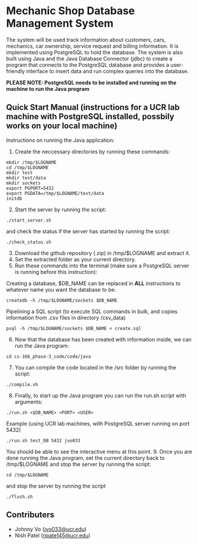# Mechanic Shop Database Management System

The system will be used track information about customers, cars, mechanics, car ownership, service request and billing information. It is implemented using PostgreSQL to hold the database. The system is also built using Java and the Java Database Connector (jdbc) to create a program that connects to the PostgreSQL database and provides a user-friendly interface to insert data and run complex queries into the database.

**PLEASE NOTE: PostgreSQL needs to be installed and running on the machine to run the Java program**

## Quick Start Manual (instructions for a UCR lab machine with PostgreSQL installed, possbily works on your local machine)

Instructions on running the Java application:
1. Create the neccessary directories by running these commands:
```
mkdir /tmp/$LOGNAME
cd /tmp/$LOGNAME
mkdir test
mkdir test/data
mkdir sockets
export PGPORT=5432
export PGDATA=/tmp/$LOGNAME/test/data
initdb
```
2. Start the server by running the script:
```
./start_server.sh
```
and check the status if the server has started by running the script:
```
./check_status.sh
```
3. Download the github repository (.zip) in /tmp/$LOGNAME and extract it.
4. Set the extracted folder as your current directory.
5. Run these commands into the terminal (make sure a PostgreSQL server is running before this instruction):

Creating a database, $DB_NAME can be replaced in **ALL** instructions to whatever name you want the database to be.
```
createdb -h /tmp/$LOGNAME/sockets $DB_NAME
```

Pipelining a SQL script (to execute SQL commands in bulk, and copies information from .csv files in directory /csv_data)
```
psql -h /tmp/$LOGNAME/sockets $DB_NAME < create.sql
```

6. Now that the database has been created with information inside, we can run the Java program:
```
cd cs-166_phase-3_code/code/java
```

7. You can compile the code located in the /src folder by running the script:
```
./compile.sh
```
8. Finally, to start up the Java program you can run the run.sh script with arguments:
```
./run.sh <$DB_NAME> <PORT> <USER>
```
Example (using UCR lab machines, with PostgreSQL server running on port 5432)
```
./run.sh test_DB 5432 jvo033
```
You should be able to see the interactive menu at this point.
9. Once you are done running the Java program, set the current directory back to /tmp/$LOGNAME and stop the server by running the script:
```
cd /tmp/$LOGNAME
```
and stop the server by running the script
```
./flush.sh
```

## Contributers
* Johnny Vo (jvo033@ucr.edu)
* Nish Patel (npate145@ucr.edu)
